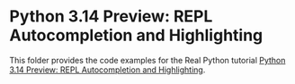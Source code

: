 # Python 3.14 Preview: REPL Autocompletion and Highlighting

This folder provides the code examples for the Real Python tutorial [Python 3.14 Preview: REPL Autocompletion and Highlighting](https://realpython.com/python-repl-autocompletion-highlighting/).
